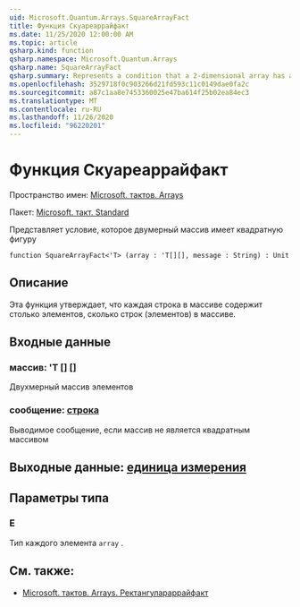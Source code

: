 ```yaml
---
uid: Microsoft.Quantum.Arrays.SquareArrayFact
title: Функция Скуареаррайфакт
ms.date: 11/25/2020 12:00:00 AM
ms.topic: article
qsharp.kind: function
qsharp.namespace: Microsoft.Quantum.Arrays
qsharp.name: SquareArrayFact
qsharp.summary: Represents a condition that a 2-dimensional array has a square shape
ms.openlocfilehash: 3529718f0c903266d21fd593c11c0149dae0fa2c
ms.sourcegitcommit: a87c1aa8e7453360025e47ba614f25b02ea84ec3
ms.translationtype: MT
ms.contentlocale: ru-RU
ms.lasthandoff: 11/26/2020
ms.locfileid: "96220201"
---
```

# <a name="squarearrayfact-function"></a>Функция Скуареаррайфакт

Пространство имен: [Microsoft. тактов. Arrays](xref:Microsoft.Quantum.Arrays)

Пакет: [Microsoft. такт. Standard](https://nuget.org/packages/Microsoft.Quantum.Standard)


Представляет условие, которое двумерный массив имеет квадратную фигуру

```qsharp
function SquareArrayFact<'T> (array : 'T[][], message : String) : Unit
```


## <a name="description"></a>Описание

Эта функция утверждает, что каждая строка в массиве содержит столько элементов, сколько строк (элементов) в массиве.

## <a name="input"></a>Входные данные

### <a name="array--t"></a>массив: 'T [] []

Двухмерный массив элементов


### <a name="message--string"></a>сообщение: [строка](xref:microsoft.quantum.lang-ref.string)

Выводимое сообщение, если массив не является квадратным массивом



## <a name="output--unit"></a>Выходные данные: [единица измерения](xref:microsoft.quantum.lang-ref.unit)



## <a name="type-parameters"></a>Параметры типа

### <a name="t"></a>Е

Тип каждого элемента `array` .

## <a name="see-also"></a>См. также:

- [Microsoft. тактов. Arrays. Ректангулараррайфакт](xref:Microsoft.Quantum.Arrays.RectangularArrayFact)
